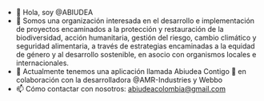 - 👋 Hola, soy @ABIUDEA
- 👀 Somos una organización interesada en el desarrollo e implementación de proyectos encaminados a la protección y restauración de la biodiversidad, acción humanitaria, gestión del riesgo, cambio climático y seguridad alimentaria, a través de estrategias encaminadas a la equidad de género y al desarrollo sostenible, en asocio con organismos locales e internacionales.
- 🌱 Actualmente tenemos una aplicación llamada Abiudea Contigo 💞️ en colaboración con la desarrolladora @AMR-Industries y Webbo
- 📫 Cómo contactar con nosotros: abiudeacolombia@gmail.com
